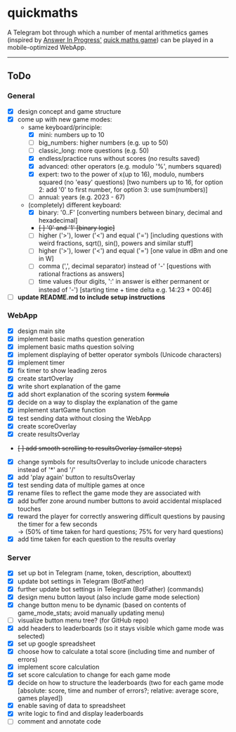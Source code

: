 # quickmaths

A Telegram bot through which a number of mental arithmetics games (inspired by [Answer In Progress'](https://www.youtube.com/@answerinprogress "AIP on YouTube") [quick maths game](https://www.youtube.com/watch?v=xvOkXXprG2g "why do people hate math")) can be played in a mobile-optimized WebApp.

---

## ToDo

### General

* [x] design concept and game structure
* [x] come up with new game modes:
  * same keyboard/principle:
    * [x] mini: numbers up to 10
    * [ ] big_numbers: higher numbers (e.g. up to 50)
    * [ ] classic_long: more questions (e.g. 50)
    * [x] endless/practice runs without scores (no results saved)
    * [x] advanced: other operators (e.g. modulo '%', numbers squared)
    * [x] expert: two to the power of x(up to 16), modulo, numbers squared (no 'easy' questions) [two numbers up to 16, for option 2: add '0' to first number, for option 3: use sum(numbers)]
    * [ ] annual: years (e.g. 2023 - 67)
  * (completely) different keyboard:
    * [x] binary: '0..F' [converting numbers between binary, decimal and hexadecimal]
    * ~~[ ] '0' and '1' [binary logic]~~
    * [ ] higher ('>'), lower ('<') and equal ('=') [including questions with weird fractions, sqrt(), sin(), powers and similar stuff]
    * [ ] higher ('>'), lower ('<') and equal ('=') [one value in dBm and one in W]
    * [ ] comma (',', decimal separator) instead of '-' [questions with rational fractions as answers]
    * [ ] time values (four digits, ':' in answer is either permanent or instead of '-') [starting time + time delta e.g. 14:23 + 00:46]
* [ ] **update README.md to include setup instructions**

### WebApp

* [x] design main site
* [x] implement basic maths question generation
* [x] implement basic maths question solving
* [x] implement displaying of better operator symbols (Unicode characters)
* [x] implement timer
* [x] fix timer to show leading zeros
* [x] create startOverlay
* [x] write short explanation of the game
* [x] add short explanation of the scoring system ~~formula~~
* [x] decide on a way to display the explanation of the game
* [x] implement startGame function
* [x] test sending data without closing the WebApp
* [x] create scoreOverlay
* [x] create resultsOverlay
* ~~[ ] add smooth scrolling to resultsOverlay (smaller steps)~~
* [x] change symbols for resultsOverlay to include unicode characters instead of '*' and '/'
* [x] add 'play again' button to resultsOverlay
* [x] test sending data of multiple games at once
* [x] rename files to reflect the game mode they are associated with
* [x] add buffer zone around number buttons to avoid accidental misplaced touches
* [x] reward the player for correctly answering difficult questions by pausing the timer for a few seconds  
  -> (50% of time taken for hard questions; 75% for very hard questions)
* [x] add time taken for each question to the results overlay

### Server

* [x] set up bot in Telegram (name, token, description, abouttext)
* [x] update bot settings in Telegram (BotFather)
* [x] further update bot settings in Telegram (BotFather) (commands)
* [x] design menu button layout (also include game mode selection)
* [x] change button menu to be dynamic (based on contents of game_mode_stats; avoid manually updating menu)
* [ ] visualize button menu tree? (for GitHub repo)
* [x] add headers to leaderboards (so it stays visible which game mode was selected)
* [x] set up google spreadsheet
* [x] choose how to calculate a total score (including time and number of errors)
* [x] implement score calculation
* [x] set score calculation to change for each game mode
* [x] decide on how to structure the leaderboards (two for each game mode [absolute: score, time and number of errors?; relative: average score, games played])
* [x] enable saving of data to spreadsheet
* [x] write logic to find and display leaderboards
* [ ] comment and annotate code
